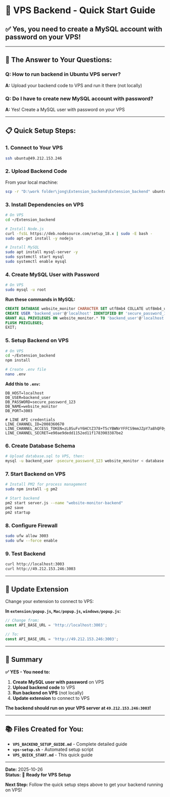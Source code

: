 # 🚀 VPS Backend - Quick Start Guide

## ✅ **Yes, you need to create a MySQL account with password on your VPS!**

---

## 🎯 **The Answer to Your Questions:**

### **Q: How to run backend in Ubuntu VPS server?**
**A:** Upload your backend code to VPS and run it there (not locally)

### **Q: Do I have to create new MySQL account with password?**
**A:** Yes! Create a MySQL user with password on your VPS

---

## 📋 **Quick Setup Steps:**

### **1. Connect to Your VPS**
```bash
ssh ubuntu@49.212.153.246
```

### **2. Upload Backend Code**
From your local machine:
```bash
scp -r "D:\work folder\jong\Extension_backend\Extension_backend" ubuntu@49.212.153.246:~/
```

### **3. Install Dependencies on VPS**
```bash
# On VPS
cd ~/Extension_backend

# Install Node.js
curl -fsSL https://deb.nodesource.com/setup_18.x | sudo -E bash -
sudo apt-get install -y nodejs

# Install MySQL
sudo apt install mysql-server -y
sudo systemctl start mysql
sudo systemctl enable mysql
```

### **4. Create MySQL User with Password**
```bash
# On VPS
sudo mysql -u root
```

**Run these commands in MySQL:**
```sql
CREATE DATABASE website_monitor CHARACTER SET utf8mb4 COLLATE utf8mb4_unicode_ci;
CREATE USER 'backend_user'@'localhost' IDENTIFIED BY 'secure_password_123';
GRANT ALL PRIVILEGES ON website_monitor.* TO 'backend_user'@'localhost';
FLUSH PRIVILEGES;
EXIT;
```

### **5. Setup Backend on VPS**
```bash
# On VPS
cd ~/Extension_backend
npm install

# Create .env file
nano .env
```

**Add this to `.env`:**
```env
DB_HOST=localhost
DB_USER=backend_user
DB_PASSWORD=secure_password_123
DB_NAME=website_monitor
DB_PORT=3003

# LINE API credentials
LINE_CHANNEL_ID=2008360670
LINE_CHANNEL_ACCESS_TOKEN=zL0SuFvY6HCtZ378+T5cYBWNrYFFCS9mmJZpY7a8hQF0yHaw3R1NXBD6/u3OVyIrmF8wP9QiyCdEjtFtYj+qGCa7JZcNcpNDK/CnnohsbCEwH9Fww8LJY5fSWhc9eLzjPkasM1B9AOxRZwH98ChEuAdB04t89/1O/w1cDnyilFU=
LINE_CHANNEL_SECRET=e90ae9dedd1152ed11f1783903387be2
```

### **6. Create Database Schema**
```bash
# Upload database.sql to VPS, then:
mysql -u backend_user -psecure_password_123 website_monitor < database.sql
```

### **7. Start Backend on VPS**
```bash
# Install PM2 for process management
sudo npm install -g pm2

# Start backend
pm2 start server.js --name "website-monitor-backend"
pm2 save
pm2 startup
```

### **8. Configure Firewall**
```bash
sudo ufw allow 3003
sudo ufw --force enable
```

### **9. Test Backend**
```bash
curl http://localhost:3003
curl http://49.212.153.246:3003
```

---

## 📱 **Update Extension**

Change your extension to connect to VPS:

**In `extension/popup.js`, `Mac/popup.js`, `windows/popup.js`:**
```javascript
// Change from:
const API_BASE_URL = 'http://localhost:3003';

// To:
const API_BASE_URL = 'http://49.212.153.246:3003';
```

---

## 🎯 **Summary**

**✅ YES - You need to:**
1. **Create MySQL user with password** on VPS
2. **Upload backend code** to VPS  
3. **Run backend on VPS** (not locally)
4. **Update extension** to connect to VPS

**The backend should run on your VPS server at `49.212.153.246:3003`!**

---

## 📚 **Files Created for You:**

- **`VPS_BACKEND_SETUP_GUIDE.md`** - Complete detailed guide
- **`vps-setup.sh`** - Automated setup script
- **`VPS_QUICK_START.md`** - This quick guide

---

**Date:** 2025-10-26  
**Status:** 🚀 **Ready for VPS Setup**

**Next Step:** Follow the quick setup steps above to get your backend running on VPS!
